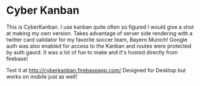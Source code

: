 # Cyber Kanban
This is CyberKanban. I use kanban quite often so figured I would give a shot at making my own version. Takes advantage of server side rendering with a twitter card validator for my favorite soccer team, Bayern Munich! Google auth was also enabled for access to the Kanban and routes were protected by auth gaurd. It was a lot of fun to make and it's hosted directly from firebase!

Test it at http://cyberkanban.firebaseapp.com/
Designed for Desktop but works on mobile just as well!
